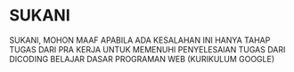 # SUKANI
SUKANI, MOHON MAAF APABILA ADA KESALAHAN INI HANYA TAHAP TUGAS DARI PRA KERJA UNTUK MEMENUHI PENYELESAIAN TUGAS DARI  DICODING BELAJAR DASAR PROGRAMAN WEB (KURIKULUM GOOGLE)

